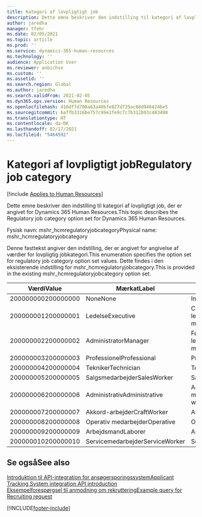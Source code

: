 ```yaml
---
title: Kategori af lovpligtigt job
description: Dette emne beskriver den indstilling til kategori af lovpligtigt job, der er angivet for Dynamics 365 Human Resources.
author: jaredha
manager: tfehr
ms.date: 02/05/2021
ms.topic: article
ms.prod: ''
ms.service: dynamics-365-human-resources
ms.technology: ''
audience: Application User
ms.reviewer: anbichse
ms.custom: ''
ms.assetid: ''
ms.search.region: Global
ms.author: jaredha
ms.search.validFrom: 2021-02-05
ms.dyn365.ops.version: Human Resources
ms.openlocfilehash: 416df7d700a63a48bfe827d735ac68d9464246e5
ms.sourcegitcommit: 6affb3316be757c99e1fe9c7c7b312b93c483408
ms.translationtype: HT
ms.contentlocale: da-DK
ms.lasthandoff: 02/17/2021
ms.locfileid: "5464592"
---
```

# <a name="regulatory-job-category"></a><span data-ttu-id="5a906-103">Kategori af lovpligtigt job</span><span class="sxs-lookup"><span data-stu-id="5a906-103">Regulatory job category</span></span>

[!include [Applies to Human Resources](../includes/applies-to-hr.md)]

<span data-ttu-id="5a906-104">Dette emne beskriver den indstilling til kategori af lovpligtigt job, der er angivet for Dynamics 365 Human Resources.</span><span class="sxs-lookup"><span data-stu-id="5a906-104">This topic describes the Regulatory job category option set for Dynamics 365 Human Resources.</span></span>

<span data-ttu-id="5a906-105">Fysisk navn: mshr_hcmregulatoryjobcategory</span><span class="sxs-lookup"><span data-stu-id="5a906-105">Physical name: mshr_hcmregulatoryjobcategory</span></span>

<span data-ttu-id="5a906-106">Denne fasttekst angiver den indstilling, der er angivet for angivelse af værdier for lovpligtig jobkategori.</span><span class="sxs-lookup"><span data-stu-id="5a906-106">This enumeration specifies the option set for regulatory job category option set values.</span></span> <span data-ttu-id="5a906-107">Dette findes i den eksisterende indstilling for mshr_hcmregulatoryjobcategory.</span><span class="sxs-lookup"><span data-stu-id="5a906-107">This is provided in the existing mshr_hcmregulatoryjobcategory option set.</span></span>

| <span data-ttu-id="5a906-108">Værdi</span><span class="sxs-lookup"><span data-stu-id="5a906-108">Value</span></span> | <span data-ttu-id="5a906-109">Mærkat</span><span class="sxs-lookup"><span data-stu-id="5a906-109">Label</span></span> | <span data-ttu-id="5a906-110">Beskrivelse</span><span class="sxs-lookup"><span data-stu-id="5a906-110">Description</span></span> |
| --- | --- | --- |
| <span data-ttu-id="5a906-111">200000000</span><span class="sxs-lookup"><span data-stu-id="5a906-111">200000000</span></span> | <span data-ttu-id="5a906-112">None</span><span class="sxs-lookup"><span data-stu-id="5a906-112">None</span></span> | <span data-ttu-id="5a906-113">Ingen.</span><span class="sxs-lookup"><span data-stu-id="5a906-113">None.</span></span> |
| <span data-ttu-id="5a906-114">200000001</span><span class="sxs-lookup"><span data-stu-id="5a906-114">200000001</span></span> | <span data-ttu-id="5a906-115">Ledelse</span><span class="sxs-lookup"><span data-stu-id="5a906-115">Executive</span></span> | <span data-ttu-id="5a906-116">Chefer/overordnede medarbejdere og ledere.</span><span class="sxs-lookup"><span data-stu-id="5a906-116">Executive/Senior level officials and managers.</span></span> |
| <span data-ttu-id="5a906-117">200000002</span><span class="sxs-lookup"><span data-stu-id="5a906-117">200000002</span></span> | <span data-ttu-id="5a906-118">Administrator</span><span class="sxs-lookup"><span data-stu-id="5a906-118">Manager</span></span> | <span data-ttu-id="5a906-119">Første/mellemste niveau og ledere.</span><span class="sxs-lookup"><span data-stu-id="5a906-119">First/Mid level officials and managers.</span></span> |
| <span data-ttu-id="5a906-120">200000003</span><span class="sxs-lookup"><span data-stu-id="5a906-120">200000003</span></span> | <span data-ttu-id="5a906-121">Professionel</span><span class="sxs-lookup"><span data-stu-id="5a906-121">Professional</span></span> | <span data-ttu-id="5a906-122">Professionelle.</span><span class="sxs-lookup"><span data-stu-id="5a906-122">Professionals.</span></span> |
| <span data-ttu-id="5a906-123">200000004</span><span class="sxs-lookup"><span data-stu-id="5a906-123">200000004</span></span> | <span data-ttu-id="5a906-124">Tekniker</span><span class="sxs-lookup"><span data-stu-id="5a906-124">Technician</span></span> | <span data-ttu-id="5a906-125">Teknikere.</span><span class="sxs-lookup"><span data-stu-id="5a906-125">Technicians.</span></span> |
| <span data-ttu-id="5a906-126">200000005</span><span class="sxs-lookup"><span data-stu-id="5a906-126">200000005</span></span> | <span data-ttu-id="5a906-127">Salgsmedarbejder</span><span class="sxs-lookup"><span data-stu-id="5a906-127">SalesWorker</span></span> | <span data-ttu-id="5a906-128">Salgsmedarbejdere.</span><span class="sxs-lookup"><span data-stu-id="5a906-128">Sales workers.</span></span> |
| <span data-ttu-id="5a906-129">200000006</span><span class="sxs-lookup"><span data-stu-id="5a906-129">200000006</span></span> | <span data-ttu-id="5a906-130">Administrativ</span><span class="sxs-lookup"><span data-stu-id="5a906-130">Administrative</span></span> | <span data-ttu-id="5a906-131">Administrative medarbejdere.</span><span class="sxs-lookup"><span data-stu-id="5a906-131">Administrative support workers.</span></span> |
| <span data-ttu-id="5a906-132">200000007</span><span class="sxs-lookup"><span data-stu-id="5a906-132">200000007</span></span> | <span data-ttu-id="5a906-133">Akkord-arbejder</span><span class="sxs-lookup"><span data-stu-id="5a906-133">CraftWorker</span></span> | <span data-ttu-id="5a906-134">Akkord-arbejdere.</span><span class="sxs-lookup"><span data-stu-id="5a906-134">Craft workers.</span></span> |
| <span data-ttu-id="5a906-135">200000008</span><span class="sxs-lookup"><span data-stu-id="5a906-135">200000008</span></span> | <span data-ttu-id="5a906-136">Operativ medarbejder</span><span class="sxs-lookup"><span data-stu-id="5a906-136">Operative</span></span> | <span data-ttu-id="5a906-137">Operative medarbejdere.</span><span class="sxs-lookup"><span data-stu-id="5a906-137">Operatives.</span></span> |
| <span data-ttu-id="5a906-138">200000009</span><span class="sxs-lookup"><span data-stu-id="5a906-138">200000009</span></span> | <span data-ttu-id="5a906-139">Arbejdsmand</span><span class="sxs-lookup"><span data-stu-id="5a906-139">Laborer</span></span> | <span data-ttu-id="5a906-140">Arbejdsmænd/hjælpere.</span><span class="sxs-lookup"><span data-stu-id="5a906-140">Laborers/Helpers.</span></span> |
| <span data-ttu-id="5a906-141">200000010</span><span class="sxs-lookup"><span data-stu-id="5a906-141">200000010</span></span> | <span data-ttu-id="5a906-142">Servicemedarbejder</span><span class="sxs-lookup"><span data-stu-id="5a906-142">ServiceWorker</span></span> | <span data-ttu-id="5a906-143">Servicemedarbejdere.</span><span class="sxs-lookup"><span data-stu-id="5a906-143">Service workers.</span></span> |

## <a name="see-also"></a><span data-ttu-id="5a906-144">Se også</span><span class="sxs-lookup"><span data-stu-id="5a906-144">See also</span></span>

[<span data-ttu-id="5a906-145">Introduktion til API-integration for ansøgersporingssystem</span><span class="sxs-lookup"><span data-stu-id="5a906-145">Applicant Tracking System integration API introduction</span></span>](hr-admin-integration-ats-api-introduction.md)<br>
[<span data-ttu-id="5a906-146">Eksempelforespørgsel til anmodning om rekruttering</span><span class="sxs-lookup"><span data-stu-id="5a906-146">Example query for Recruiting request</span></span>](hr-admin-integration-ats-api-recruiting-request-example-query.md)


[!INCLUDE[footer-include](../includes/footer-banner.md)]
